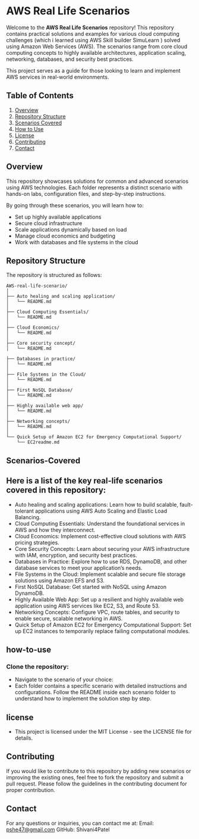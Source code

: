 # AWS Real Life Scenarios

Welcome to the **AWS Real Life Scenarios** repository! This repository contains practical solutions and examples for various cloud computing challenges (which i learned using AWS Skill builder  SimuLearn ) solved using Amazon Web Services (AWS). The scenarios range from core cloud computing concepts to highly available architectures, application scaling, networking, databases, and security best practices.

This project serves as a guide for those looking to learn and implement AWS services in real-world environments.

## Table of Contents

1. [Overview](#overview)
2. [Repository Structure](#repository-structure)
3. [Scenarios Covered](#scenarios-covered)
4. [How to Use](#how-to-use)
5. [License](#license)
6. [Contributing](#contributing)
7. [Contact](#contact)

## Overview

This repository showcases solutions for common and advanced scenarios using AWS technologies. Each folder represents a distinct scenario with hands-on labs, configuration files, and step-by-step instructions.

By going through these scenarios, you will learn how to:
- Set up highly available applications
- Secure cloud infrastructure
- Scale applications dynamically based on load
- Manage cloud economics and budgeting
- Work with databases and file systems in the cloud

## Repository Structure

The repository is structured as follows:

```plaintext
AWS-real-life-scenario/
│
├── Auto healing and scaling application/
│   └── README.md
│
├── Cloud Computing Essentials/
│   └── README.md
│
├── Cloud Economics/
│   └── README.md
│
├── Core security concept/
│   └── README.md

├── Databases in practice/
│   └── README.md
│
├── File Systems in the Cloud/
│   └── README.md
│
├── First NoSQL Database/
│   └── README.md
│
├── Highly available web app/
│   └── README.md
│
├── Networking concepts/
│   └── README.md
│
└── Quick Setup of Amazon EC2 for Emergency Computational Support/
    └── EC2readme.md
```
## Scenarios-Covered

## Here is a list of the key real-life scenarios covered in this repository:

- Auto healing and scaling applications: Learn how to build scalable, fault-tolerant applications using AWS Auto Scaling and Elastic Load Balancing.
- Cloud Computing Essentials: Understand the foundational services in AWS and how they interconnect.
- Cloud Economics: Implement cost-effective cloud solutions with AWS pricing strategies.
- Core Security Concepts: Learn about securing your AWS infrastructure with IAM, encryption, and security best practices.
- Databases in Practice: Explore how to use RDS, DynamoDB, and other database services to meet your application’s needs.
- File Systems in the Cloud: Implement scalable and secure file storage solutions using Amazon EFS and S3.
- First NoSQL Database: Get started with NoSQL using Amazon DynamoDB.
- Highly Available Web App: Set up a resilient and highly available web application using AWS services like EC2, S3, and Route 53.
- Networking Concepts: Configure VPC, route tables, and security to enable secure, scalable networking in AWS.
- Quick Setup of Amazon EC2 for Emergency Computational Support: Set up EC2 instances to temporarily replace failing computational modules.

## how-to-use 

### Clone the repository:

- Navigate to the scenario of your choice:
- Each folder contains a specific scenario with detailed instructions and configurations.
Follow the README inside each scenario folder to understand how to implement the solution step by step.

## license

- This project is licensed under the MIT License - see the LICENSE file for details.

## Contributing

If you would like to contribute to this repository by adding new scenarios or improving the existing ones, feel free to fork the repository and submit a pull request. Please follow the guidelines in the contributing document for proper contribution.

## Contact

For any questions or inquiries, you can contact me at:
Email: pshe47@gmail.com
GitHub: Shivani4Patel




